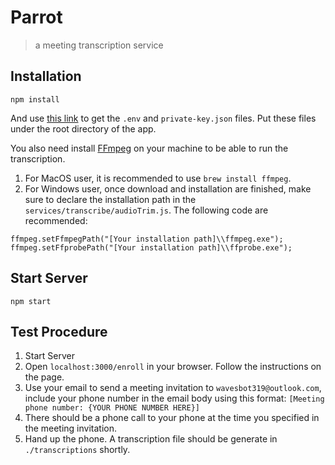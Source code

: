 # Parrot
> a meeting transcription service

## Installation
```shell script
npm install
```
And use [this link](https://drive.google.com/drive/folders/1aE_LjLUkRsbb2ywcFtjPlKd4GyBHGaBB?usp=sharing) to get the `.env` and `private-key.json` files.
Put these files under the root directory of the app.

You also need install [FFmpeg](https://www.ffmpeg.org/) on your machine to be able to run the transcription.
1. For MacOS user, it is recommended to use ```brew install ffmpeg```.
2. For Windows user, once download and installation are finished, make sure to declare the installation path in the ```services/transcribe/audioTrim.js```. The following code are recommended: 
```
ffmpeg.setFfmpegPath("[Your installation path]\\ffmpeg.exe");
ffmpeg.setFfprobePath("[Your installation path]\\ffprobe.exe");
```


## Start Server
```shell script
npm start
```

## Test Procedure
1. Start Server
2. Open `localhost:3000/enroll` in your browser. Follow the instructions on the page.
3. Use your email to send a meeting invitation to `wavesbot319@outlook.com`, include your phone number in the email
body using this format:
`[Meeting phone number: {YOUR PHONE NUMBER HERE}]`
4. There should be a phone call to your phone at the time you specified in the meeting invitation.
5. Hand up the phone. A transcription file should be generate in `./transcriptions`  shortly.